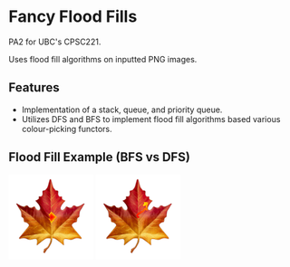 # Fancy Flood Fills

PA2 for UBC's CPSC221. 

Uses flood fill algorithms on inputted PNG images.

## Features
- Implementation of a stack, queue, and priority queue.
- Utilizes DFS and BFS to implement flood fill algorithms based various colour-picking functors.

## Flood Fill Example (BFS vs DFS)
![alt text](https://github.com/aaronchan73/fancy-flood-fills/blob/master/soln_images/bfsrain.gif)
![alt text](https://github.com/aaronchan73/fancy-flood-fills/blob/master/soln_images/dfsrain.gif)
